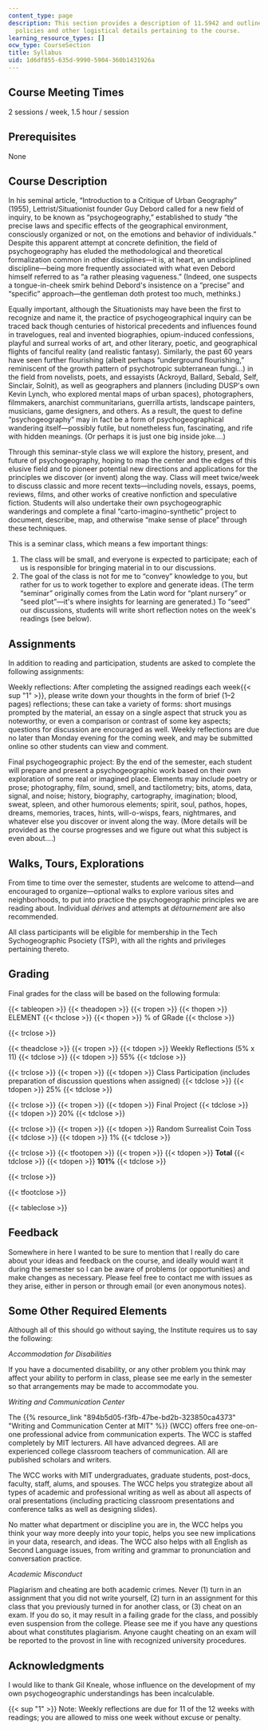 ```yaml
---
content_type: page
description: This section provides a description of 11.S942 and outlines the grading
  policies and other logistical details pertaining to the course.
learning_resource_types: []
ocw_type: CourseSection
title: Syllabus
uid: 1d6df855-635d-9990-5904-360b1431926a
---
```


Course Meeting Times
--------------------

2 sessions / week, 1.5 hour / session

Prerequisites
-------------

None

Course Description
------------------

In his seminal article, “Introduction to a Critique of Urban Geography” (1955), Lettrist/Situationist founder Guy Debord called for a new field of inquiry, to be known as “psychogeography,” established to study “the precise laws and specific effects of the geographical environment, consciously organized or not, on the emotions and behavior of individuals.” Despite this apparent attempt at concrete definition, the field of psychogeography has eluded the methodological and theoretical formalization common in other disciplines—it is, at heart, an undisciplined discipline—being more frequently associated with what even Debord himself referred to as “a rather pleasing vagueness.” (Indeed, one suspects a tongue-in-cheek smirk behind Debord's insistence on a “precise” and “specific” approach—the gentleman doth protest too much, methinks.)

Equally important, although the Situationists may have been the first to recognize and name it, the practice of psychogeographical inquiry can be traced back though centuries of historical precedents and influences found in travelogues, real and invented biographies, opium-induced confessions, playful and surreal works of art, and other literary, poetic, and geographical flights of fanciful reality (and realistic fantasy). Similarly, the past 60 years have seen further flourishing (albeit perhaps “underground flourishing,” reminiscent of the growth pattern of psychotropic subterranean fungi…) in the field from novelists, poets, and essayists (Ackroyd, Ballard, Sebald, Self, Sinclair, Solnit), as well as geographers and planners (including DUSP's own Kevin Lynch, who explored mental maps of urban spaces), photographers, filmmakers, anarchist communitarians, guerrilla artists, landscape painters, musicians, game designers, and others. As a result, the quest to define “psychogeography” may in fact be a form of psychogeographical wandering itself—possibly futile, but nonetheless fun, fascinating, and rife with hidden meanings. (Or perhaps it is just one big inside joke….)

Through this seminar-style class we will explore the history, present, and future of psychogeography, hoping to map the center and the edges of this elusive field and to pioneer potential new directions and applications for the principles we discover (or invent) along the way. Class will meet twice/week to discuss classic and more recent texts—including novels, essays, poems, reviews, films, and other works of creative nonfiction and speculative fiction. Students will also undertake their own psychogeographic wanderings and complete a final “carto-imagino-synthetic” project to document, describe, map, and otherwise “make sense of place” through these techniques.

This is a seminar class, which means a few important things:

1.  The class will be small, and everyone is expected to participate; each of us is responsible for bringing material in to our discussions.
2.  The goal of the class is not for me to “convey” knowledge to you, but rather for us to work together to explore and generate ideas. (The term “seminar” originally comes from the Latin word for “plant nursery” or “seed plot”—it's where insights for learning are generated.) To “seed” our discussions, students will write short reflection notes on the week's readings (see below).

Assignments
-----------

In addition to reading and participation, students are asked to complete the following assignments:

Weekly reflections: After completing the assigned readings each week{{< sup "1" >}}, please write down your thoughts in the form of brief (1–2 pages) reflections; these can take a variety of forms: short musings prompted by the material, an essay on a single aspect that struck you as noteworthy, or even a comparison or contrast of some key aspects; questions for discussion are encouraged as well. Weekly reflections are due no later than Monday evening for the coming week, and may be submitted online so other students can view and comment.

Final psychogeographic project: By the end of the semester, each student will prepare and present a psychogeographic work based on their own exploration of some real or imagined place. Elements may include poetry or prose; photography, film, sound, smell, and tactilometry; bits, atoms, data, signal, and noise; history, biography, cartography, imagination; blood, sweat, spleen, and other humorous elements; spirit, soul, pathos, hopes, dreams, memories, traces, hints, will-o-wisps, fears, nightmares, and whatever else you discover or invent along the way. (More details will be provided as the course progresses and we figure out what this subject is even about….)

Walks, Tours, Explorations
--------------------------

From time to time over the semester, students are welcome to attend—and encouraged to organize—optional walks to explore various sites and neighborhoods, to put into practice the psychogeographic principles we are reading about. Individual _dérives_ and attempts at _détournement_ are also recommended.

All class participants will be eligible for membership in the Tech Sychogeographic Psociety (TSP), with all the rights and privileges pertaining thereto.

Grading
-------

Final grades for the class will be based on the following formula:

{{< tableopen >}}
{{< theadopen >}}
{{< tropen >}}
{{< thopen >}}
ELEMENT
{{< thclose >}}
{{< thopen >}}
% of GRade
{{< thclose >}}

{{< trclose >}}

{{< theadclose >}}
{{< tropen >}}
{{< tdopen >}}
Weekly Reflections (5% x 11)
{{< tdclose >}}
{{< tdopen >}}
55%
{{< tdclose >}}

{{< trclose >}}
{{< tropen >}}
{{< tdopen >}}
Class Participation (includes preparation of discussion questions when assigned)
{{< tdclose >}}
{{< tdopen >}}
25%
{{< tdclose >}}

{{< trclose >}}
{{< tropen >}}
{{< tdopen >}}
Final Project
{{< tdclose >}}
{{< tdopen >}}
20%
{{< tdclose >}}

{{< trclose >}}
{{< tropen >}}
{{< tdopen >}}
Random Surrealist Coin Toss
{{< tdclose >}}
{{< tdopen >}}
1%
{{< tdclose >}}

{{< trclose >}}
{{< tfootopen >}}
{{< tropen >}}
{{< tdopen >}}
**Total**
{{< tdclose >}}
{{< tdopen >}}
**101%**
{{< tdclose >}}

{{< trclose >}}

{{< tfootclose >}}

{{< tableclose >}}

Feedback
--------

Somewhere in here I wanted to be sure to mention that I really do care about your ideas and feedback on the course, and ideally would want it during the semester so I can be aware of problems (or opportunities) and make changes as necessary. Please feel free to contact me with issues as they arise, either in person or through email (or even anonymous notes).

Some Other Required Elements
----------------------------

Although all of this should go without saying, the Institute requires us to say the following:

_Accommodation for Disabilities_

If you have a documented disability, or any other problem you think may affect your ability to perform in class, please see me early in the semester so that arrangements may be made to accommodate you.

_Writing and Communication Center_

The {{% resource_link "894b5d05-f3fb-47be-bd2b-323850ca4373" "Writing and Communication Center at MIT" %}} (WCC) offers free one-on-one professional advice from communication experts. The WCC is staffed completely by MIT lecturers. All have advanced degrees. All are experienced college classroom teachers of communication. All are published scholars and writers.

The WCC works with MIT undergraduates, graduate students, post-docs, faculty, staff, alums, and spouses. The WCC helps you strategize about all types of academic and professional writing as well as about all aspects of oral presentations (including practicing classroom presentations and conference talks as well as designing slides).

No matter what department or discipline you are in, the WCC helps you think your way more deeply into your topic, helps you see new implications in your data, research, and ideas. The WCC also helps with all English as Second Language issues, from writing and grammar to pronunciation and conversation practice.

_Academic Misconduct_

Plagiarism and cheating are both academic crimes. Never (1) turn in an assignment that you did not write yourself, (2) turn in an assignment for this class that you previously turned in for another class, or (3) cheat on an exam. If you do so, it may result in a failing grade for the class, and possibly even suspension from the college. Please see me if you have any questions about what constitutes plagiarism. Anyone caught cheating on an exam will be reported to the provost in line with recognized university procedures.

Acknowledgments
---------------

I would like to thank Gil Kneale, whose influence on the development of my own psychogeographic understandings has been incalculable.

  
{{< sup "1" >}} Note: Weekly reflections are due for 11 of the 12 weeks with readings; you are allowed to miss one week without excuse or penalty.